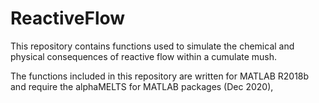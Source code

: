 # ReactiveFlow

This repository contains functions used to simulate the chemical and physical consequences of reactive flow within a cumulate mush.

The functions included in this repository are written for MATLAB R2018b and require the alphaMELTS for MATLAB packages (Dec 2020),
